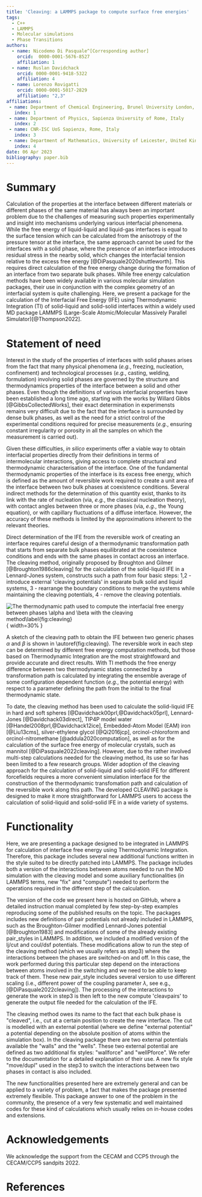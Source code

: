 ```yaml
---
title: 'Cleaving: a LAMMPS package to compute surface free energies'
tags:
  - C++
  - LAMMPS
  - Molecular simulations
  - Phase Transitions
authors:
  - name: Nicodemo Di Pasquale^[Corresponding author]
    orcid:  0000-0001-5676-8527
    affiliation: 1
  - name: Ruslan Davidchack
    orcid: 0000-0001-9418-5322
    affiliation: 4
  - name: Lorenzo Rovigatti
    orcid: 0000-0001-5017-2829
    affiliation: "2,3"
affiliations:
 - name: Department of Chemical Engineering, Brunel University London, United Kingdom
   index: 1
 - name: Department of Physics, Sapienza University of Rome, Italy
   index: 2
 - name: CNR-ISC UoS Sapienza, Rome, Italy
   index: 3
 - name: Department of Mathematics, University of Leicester, United Kingdom
   index: 4
date: 06 Apr 2023
bibliography: paper.bib
---
```


# Summary

Calculation of the properties at the interface between different materials or different phases of the same
material has always been an important problem due to the challenges of measuring such properties
experimentally and insight into mechanisms underlying various interfacial phenomena. While the free energy of
liquid-liquid and liquid-gas interfaces is equal to the surface tension which can be calculated from the
anisotropy of the pressure tensor at the interface, the same approach cannot be used for the interfaces with
a solid phase, where the presence of an interface introduces residual stress in the nearby solid, which
changes the interfacial tension relative to the excess free energy [@DiPasquale2020shuttleworth].  This
requires direct calculation of the free energy change during the formation of an interface from two separate
bulk phases.  While free energy calculation methods have been widely available in various molecular
simulation packages, their use in conjunction with the complex geometry of an interfacial system is quite
challenging.  Here, we present a package for the calculation of the Interfacial Free Energy
(IFE) using Thermodynamic Integration (TI) of solid-liquid and solid-solid interfaces within a widely used MD package LAMMPS (Large-Scale
Atomic/Molecular Massively Parallel Simulator)[@Thompson2022].

# Statement of need

Interest in the study of the properties of interfaces with solid phases arises from the fact that many
physical phenomena (*e.g.*, freezing, nucleation, confinement) and technological processes (*e.g.*, casting,
welding, formulation) involving solid phases are governed by the structure and thermodynamics properties of
the interface between a solid and other phases.  Even though the definitions of various interfacial
properties have been established a long time ago, starting with the works by Willard Gibbs
[@GibbsCollectedWorks], their exact determination in experimensts remains very difficult due to the fact that
the interface is surrounded by dense bulk phases, as well as the need for a strict control of the
experimental conditions required for precise measurements (*e.g.*, ensuring constant irregularity or porosity
in all the samples on which the measurement is carried out).

Given these difficulties, *in silico* experiments offer a viable way to obtain interfacial properties
directly from their definitions in terms of intermolecular interactions, giving access to complete structural
and thermodynamic characterisation of the interface.  One of the fundamental thermodynamic properties of the
interface is its excess free energy, which is defined as the amount of reversible work required to create a
unit area of the interface between two bulk phases at coexistence conditions.  Several indirect methods for
the determination of this quantity exist, thanks to its link with the rate of nucleation (via, *e.g.*, the
classical nucleation theory), with contact angles between three or more phases (via, *e.g.*, the Young
equation), or with capillary fluctuations of a diffuse interface. However, the accuracy of these methods is
limited by the approximations inherent to the relevant theories.

Direct determination of the IFE from the reversible work of creating an interface requires careful design of
a thermodynamic transformation path that starts from separate bulk phases equilibrated at the coexistence
conditions and ends with the same phases in contact across an interface. The cleaving method, originally
proposed by Broughton and Gilmer [@Broughton1986cleaving] for the calculation of the solid-liquid IFE in a
Lennard-Jones system, constructs such a path from four basic steps: 1,2 - introduce external 'cleaving
potentials' in separate bulk solid and liquid systems, 3 - rearrange the boundary conditions to merge the
systems while maintaining the cleaving potentials, 4 - remove the cleaving potentials.

![The thermodynamic path used to compute the interfacial free energy between phases $\alpha$ and $\beta$ with
the cleaving method\label{fig:cleaving}](Fig/joss.png){ width=30% }

A sketch of the cleaving path to obtain the IFE between two generic phases $\alpha$ and $\beta$ is shown in
\autoref{fig:cleaving}. The reversible work in each step can be determined by different free energy
computation methods, but those based on Thermodynamic Integration are the most straightfoward and provide
accurate and direct results. With TI methods the free energy difference between two thermodynamic states
connected by a transformation path is calculated by integrating the ensemble average of some configuration
dependent function (*e.g.*, the potential energy) with respect to a parameter defining the path from the
initial to the final thermodynamic state.

To date, the cleaving method has been used to calculate the solid-liquid IFE in hard and soft spheres
[@Davidchack00prl,@Davidchack05prl], Lennard-Jones [@Davidchack03direct], TIP4P model water
[@Handel2008prl,@Davidchack12ice], Embedded-Atom Model (EAM) iron [@Liu13cms], silver-ethylene glycol
[@Qi2016jcp], orcinol-chloroform and orcinol-nitromethane [@addula2020computation], as well as for the
calculation of the surface free energy of molecular crystals, such as mannitol [@DiPasquale2022cleaving]. 
However, due to the rather involved multi-step calculations needed for the cleaving method, its use so far
has been limited to a few research groups.  Wider adoption of the cleaving approach for the calculation of
solid-liquid and solid-solid IFE for different forcefields requires a more convenient simulation interface
for the construction of the thermodynamic transfomation path and calculation of the reversible work along
this path. The developed CLEAVING package is designed to make it more straightforward for LAMMPS users to
access the calculation of solid-liquid and solid-solid IFE in a wide variety of systems.

# Functionality

Here, we are presenting a package designed to be integrated in LAMMPS for calculation of interface free
energy using Thermodynamic Integration. Therefore, this package includes several new additional functions
written in the style suited to be directly patched into LAMMPS. The package includes both a version of the
interactions between atoms needed to run the MD simulation with the cleaving model and some auxiliary
functionalities (in LAMMPS terms, new "fix" and "compute") needed to perform the operations required in the
different step of the calculation.

The version of the code we present here is hosted on GitHub, where a detailed instruction manual completed by
few step-by-step examples reproducing some of the published results on the topic. The packages includes new
definitions of pair potentials not already included in LAMMPS, such as the Broughton-Gilmer modified
Lennard-Jones potential [@Broughton1983] and modifications of some of the already existing pair_styles in
LAMMPS. In addition, we included a modified version of the lj/cut and coul/dsf potentials. These
modifications allow to run the step of the cleaving method (which we usually refers as step3) where the
interactions between the phases are switched-on and off. In this case, the work performed during this
particular step depend on the interactions between atoms involved in the switching and we need to be able to
keep track of them. These new pair_style includes several version to use different scaling (i.e., different
power of the coupling parameter $\lambda$, see e.g., [@DiPasquale2022cleaving]). The processing of the interactions to generate the work in step3 is then left to the new compute 'cleavpairs'
to generate the output file needed for the calculation of the IFE. 

The cleaving method owes its name to the fact that each bulk phase is "cleaved", i.e., cut at a certain position to create the new interface. The cut
is modelled with an external potential (where we define "external potential" a potential depending on the
absolute position of atoms within the simulation box). In the cleaving package there are two external
potentials available the "walls" and the "wells". These two external potential are defined as two additional fix styles:
"wallforce" and "wellPforce". We refer to the documentation for a detailed explanation of their use. A new
fix style "move/dupl" used in the step3 to switch the interactions between two phases in contact is also
included.

The new functionalities presented here are extremely general and can be applied to a variety of problem, a
fact that makes the package presented extremely flexibile. This package answer to one of the problem in the
community, the presence of a very few systematic and well maintained codes for these kind of calculations
which usually relies on in-house codes and extensions. 


# Acknowledgements

We acknowledge the support from the CECAM and CCP5 through the CECAM/CCP5 sandpits 2022.

# References


